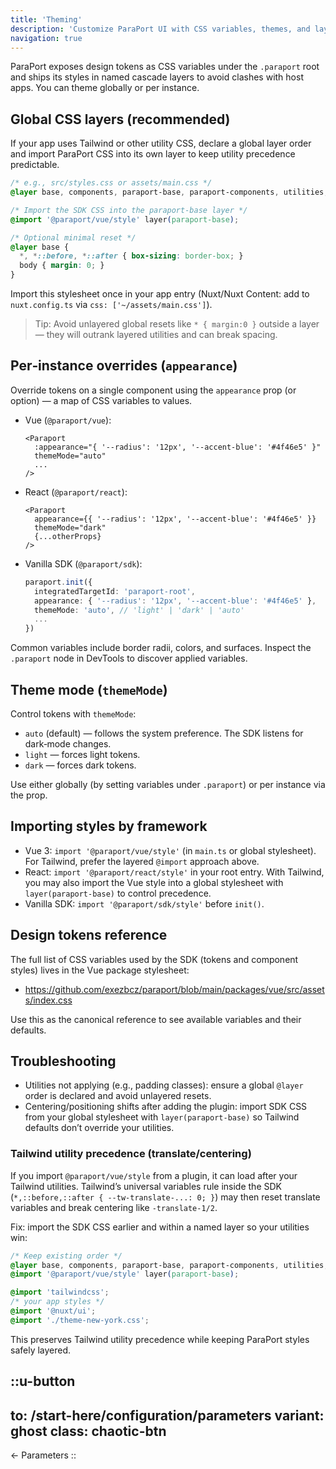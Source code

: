 ```yaml
---
title: 'Theming'
description: 'Customize ParaPort UI with CSS variables, themes, and layer order'
navigation: true
---
```


ParaPort exposes design tokens as CSS variables under the `.paraport` root and ships its styles in named cascade layers to avoid clashes with host apps. You can theme globally or per instance.

## Global CSS layers (recommended)

If your app uses Tailwind or other utility CSS, declare a global layer order and import ParaPort CSS into its own layer to keep utility precedence predictable.

```css
/* e.g., src/styles.css or assets/main.css */
@layer base, components, paraport-base, paraport-components, utilities, paraport-utilities;

/* Import the SDK CSS into the paraport-base layer */
@import '@paraport/vue/style' layer(paraport-base);

/* Optional minimal reset */
@layer base {
  *, *::before, *::after { box-sizing: border-box; }
  body { margin: 0; }
}
```

Import this stylesheet once in your app entry (Nuxt/Nuxt Content: add to `nuxt.config.ts` via `css: ['~/assets/main.css']`).

> Tip: Avoid unlayered global resets like `* { margin:0 }` outside a layer — they will outrank layered utilities and can break spacing.

## Per‑instance overrides (`appearance`)

Override tokens on a single component using the `appearance` prop (or option) — a map of CSS variables to values.

- Vue (`@paraport/vue`):
  ```vue
  <Paraport
    :appearance="{ '--radius': '12px', '--accent-blue': '#4f46e5' }"
    themeMode="auto"
    ...
  />
  ```

- React (`@paraport/react`):
  ```tsx
  <Paraport
    appearance={{ '--radius': '12px', '--accent-blue': '#4f46e5' }}
    themeMode="dark"
    {...otherProps}
  />
  ```

- Vanilla SDK (`@paraport/sdk`):
  ```ts
  paraport.init({
    integratedTargetId: 'paraport-root',
    appearance: { '--radius': '12px', '--accent-blue': '#4f46e5' },
    themeMode: 'auto', // 'light' | 'dark' | 'auto'
    ...
  })
  ```

Common variables include border radii, colors, and surfaces. Inspect the `.paraport` node in DevTools to discover applied variables.

## Theme mode (`themeMode`)

Control tokens with `themeMode`:

- `auto` (default) — follows the system preference. The SDK listens for dark‑mode changes.
- `light` — forces light tokens.
- `dark` — forces dark tokens.

Use either globally (by setting variables under `.paraport`) or per instance via the prop.

## Importing styles by framework

- Vue 3: `import '@paraport/vue/style'` (in `main.ts` or global stylesheet). For Tailwind, prefer the layered `@import` approach above.
- React: `import '@paraport/react/style'` in your root entry. With Tailwind, you may also import the Vue style into a global stylesheet with `layer(paraport-base)` to control precedence.
- Vanilla SDK: `import '@paraport/sdk/style'` before `init()`.

## Design tokens reference

The full list of CSS variables used by the SDK (tokens and component styles) lives in the Vue package stylesheet:

- https://github.com/exezbcz/paraport/blob/main/packages/vue/src/assets/index.css

Use this as the canonical reference to see available variables and their defaults.

## Troubleshooting

- Utilities not applying (e.g., padding classes): ensure a global `@layer` order is declared and avoid unlayered resets.
- Centering/positioning shifts after adding the plugin: import SDK CSS from your global stylesheet with `layer(paraport-base)` so Tailwind defaults don’t override your utilities.

### Tailwind utility precedence (translate/centering)

If you import `@paraport/vue/style` from a plugin, it can load after your Tailwind utilities. Tailwind’s universal variables rule inside the SDK (`*,::before,::after { --tw-translate-...: 0; }`) may then reset translate variables and break centering like `-translate-1/2`.

Fix: import the SDK CSS earlier and within a named layer so your utilities win:

```css
/* Keep existing order */
@layer base, components, paraport-base, paraport-components, utilities, paraport-utilities;
@import '@paraport/vue/style' layer(paraport-base);

@import 'tailwindcss';
/* your app styles */
@import '@nuxt/ui';
@import './theme-new-york.css';
```

This preserves Tailwind utility precedence while keeping ParaPort styles safely layered.

::u-button
---
to: /start-here/configuration/parameters
variant: ghost
class: chaotic-btn
---
← Parameters
::

